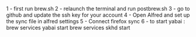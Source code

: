1 - first run brew.sh 
2 - relaunch the terminal and run postbrew.sh
3 - go to github and update the ssh key for your account
4 - Open Alfred and set up the sync file in alfred settings
5 - Connect firefox sync 
6 - to start yabai :
  brew services yabai start
  brew services skhd start
